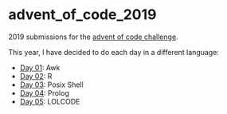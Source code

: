 # advent_of_code_2019

2019 submissions for the [advent of code challenge](https://adventofcode.com/2019).

This year, I have decided to do each day in a different language:
  - [Day 01](https://github.com/nitnelave/advent_of_code_2019/tree/master/01): Awk
  - [Day 02](https://github.com/nitnelave/advent_of_code_2019/tree/master/02): R
  - [Day 03](https://github.com/nitnelave/advent_of_code_2019/tree/master/03): Posix Shell
  - [Day 04](https://github.com/nitnelave/advent_of_code_2019/tree/master/04): Prolog
  - [Day 05](https://github.com/nitnelave/advent_of_code_2019/tree/master/05): LOLCODE
